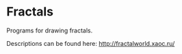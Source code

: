 Fractals
========

Programs for drawing fractals.

Descriptions can be found here: http://fractalworld.xaoc.ru/
